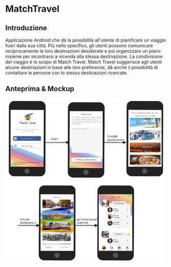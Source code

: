 # MatchTravel 
## Introduzione
Applicazione Android che dà la possibilità all'utente di pianificare un viaggio fuori dalla sua città. Più nello specifico, gli utenti possono comunicare reciprocamente le loro destinazioni desiderate e poi organizzare un piano insieme per incontrarsi a vicenda alla stessa destinazione.
La condivisione del viaggio è lo scopo di Match Travel.
Match Travel suggerisce agli utenti alcune destinazioni in base alle loro preferenze, dà anche il possibilità di contattare le persone con lo stesso destinazioni ricercate.

## Anteprima & Mockup
![Anteprima delle funzionalità](https://github.com/alessio2017/MatchTravel/blob/master/presentation.PNG)
